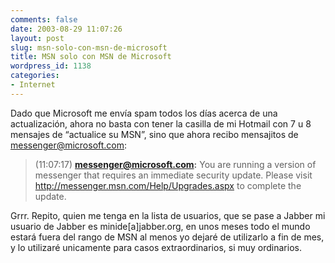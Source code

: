 ```yaml
---
comments: false
date: 2003-08-29 11:07:26
layout: post
slug: msn-solo-con-msn-de-microsoft
title: MSN solo con MSN de Microsoft
wordpress_id: 1138
categories:
- Internet
---
```


Dado que Microsoft me envía spam todos los días acerca de una actualización, ahora no basta con tener la casilla de mi Hotmail con 7 u 8 mensajes de “actualice su MSN”, sino que ahora recibo mensajitos de messenger@microsoft.com:





> (11:07:17) **messenger@microsoft.com:** You are running a version of messenger that requires an immediate security update. Please visit http://messenger.msn.com/Help/Upgrades.aspx to complete the update.





Grrr. Repito, quien me tenga en la lista de usuarios, que se pase a Jabber mi usuario de Jabber es minide[a]jabber.org, en unos meses todo el mundo estará fuera del rango de MSN al menos yo dejaré de utilizarlo a fin de mes, y lo utilizaré unicamente para casos extraordinarios, si muy ordinarios.




 
